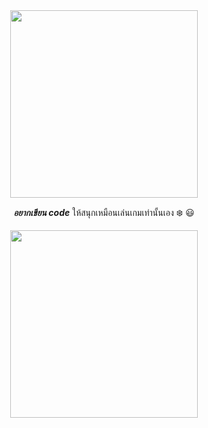 <div align="center">
  <img width="300" height="300" src="https://c.tenor.com/paA47Pk-d4UAAAAC/aespa-winter-aespa.gif">
  <p><i><b>อยากเขียน code</b></i> ให้สนุกเหมือนเล่นเกมเท่านั้นเอง ❄️ 😃</p>
  <!-- feed start -->
  <!-- feed end -->
  <img width="300" height="300" src="https://media0.giphy.com/media/VSyMFk2ZAhwZy/giphy.gif?cid=790b76114437e4cdde7d0b8e2d904a6988f8c1d74ba82a7a&rid=giphy.gif&ct=g">
</div>
